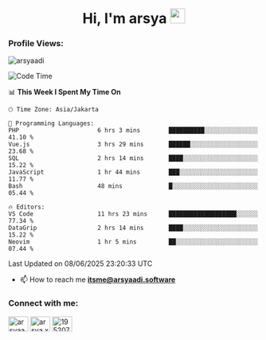 <h1 align="center">Hi, I'm arsya 
  <img src="https://media.giphy.com/media/hvRJCLFzcasrR4ia7z/giphy.gif" width="30px"/>
</h1>

<p align="left"> <h3>Profile Views:</h3> <img src="https://komarev.com/ghpvc/?username=arsyaadi&label=Profile%20views&color=0e75b6&style=flat" alt="arsyaadi" /> </p>

<!--START_SECTION:waka-->
![Code Time](http://img.shields.io/badge/Code%20Time-4%2C088%20hrs%2023%20mins-blue)

📊 **This Week I Spent My Time On** 

```text
🕑︎ Time Zone: Asia/Jakarta

💬 Programming Languages: 
PHP                      6 hrs 3 mins        ██████████░░░░░░░░░░░░░░░   41.10 % 
Vue.js                   3 hrs 29 mins       ██████░░░░░░░░░░░░░░░░░░░   23.68 % 
SQL                      2 hrs 14 mins       ████░░░░░░░░░░░░░░░░░░░░░   15.22 % 
JavaScript               1 hr 44 mins        ███░░░░░░░░░░░░░░░░░░░░░░   11.77 % 
Bash                     48 mins             █░░░░░░░░░░░░░░░░░░░░░░░░   05.44 % 

🔥 Editors: 
VS Code                  11 hrs 23 mins      ███████████████████░░░░░░   77.34 % 
DataGrip                 2 hrs 14 mins       ████░░░░░░░░░░░░░░░░░░░░░   15.22 % 
Neovim                   1 hr 5 mins         ██░░░░░░░░░░░░░░░░░░░░░░░   07.44 % 
```


 Last Updated on 08/06/2025 23:20:33 UTC
<!--END_SECTION:waka-->

- 📫 How to reach me **itsme@arsyaadi.software**


<h3 align="left">Connect with me:</h3>
<p align="left">
<a href="https://linkedin.com/in/arsyaadi" target="blank"><img align="center" src="https://raw.githubusercontent.com/rahuldkjain/github-profile-readme-generator/master/src/images/icons/Social/linked-in-alt.svg" alt="arsyaadi" height="30" width="40" /></a>
<a href="https://fb.com/arsya.xkz" target="blank"><img align="center" src="https://raw.githubusercontent.com/rahuldkjain/github-profile-readme-generator/master/src/images/icons/Social/facebook.svg" alt="arsya.xkz" height="30" width="40" /></a>
<a href="https://stackoverflow.com/users/19520749" target="blank"><img align="center" src="https://raw.githubusercontent.com/rahuldkjain/github-profile-readme-generator/master/src/images/icons/Social/stack-overflow.svg" alt="19520749" height="30" width="40" /></a>
</p>
